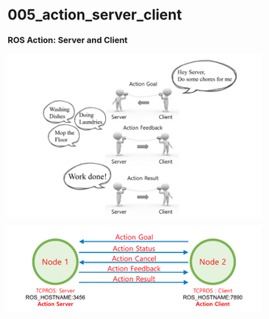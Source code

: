 # 005_action_server_client

### ROS Action: Server and Client

![ROS](https://github.com/Kucukcollu/ros_beginner_tutorials/blob/main/001_introduction/figures/06.png)

![ROS](https://github.com/Kucukcollu/ros_beginner_tutorials/blob/main/001_introduction/figures/09.png)